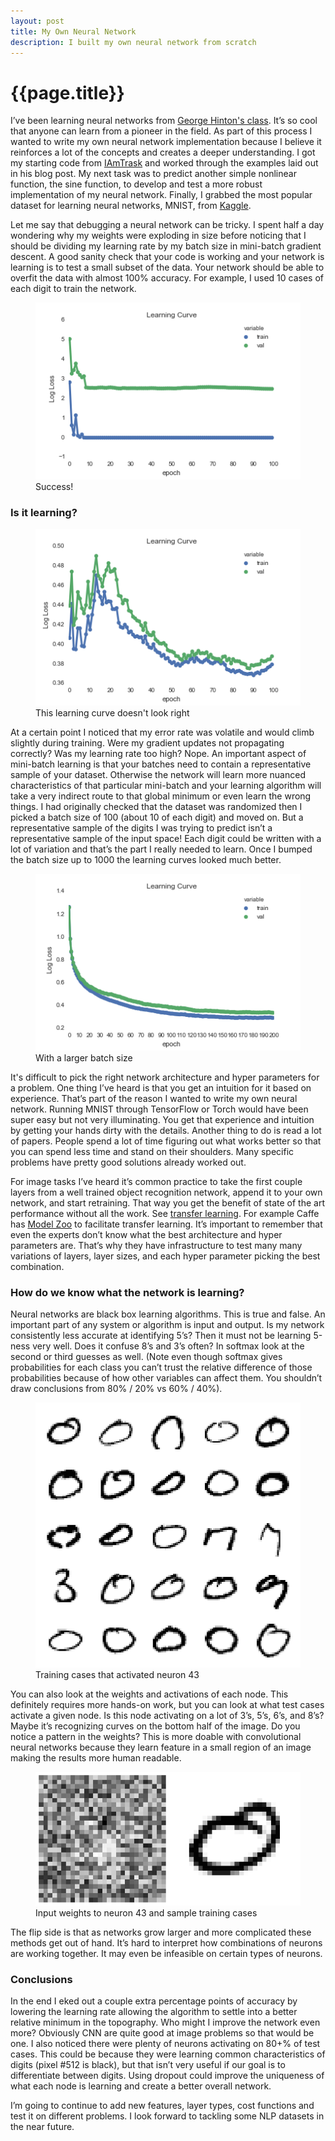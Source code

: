```yaml
---
layout: post
title: My Own Neural Network
description: I built my own neural network from scratch
---
```


{{page.title}}
==============

I’ve been learning neural networks from [George Hinton's class][hinton]. It’s so cool that anyone can learn from a pioneer in the field. As part of this process I wanted to write my own neural network implementation because I believe it reinforces a lot of the concepts and creates a deeper understanding. I got my starting code from [IAmTrask][iamtrask] and worked through the examples laid out in his blog post. My next task was to predict another simple nonlinear function, the sine function, to develop and test a more robust implementation of my neural network. Finally, I grabbed the most popular dataset for learning neural networks, MNIST, from [Kaggle][kaggle].

Let me say that debugging a neural network can be tricky. I spent half a day wondering why my weights were exploding in size before noticing that I should be dividing my learning rate by my batch size in mini-batch gradient descent. A good sanity check that your code is working and your network is learning is to test a small subset of the data. Your network should be able to overfit the data with almost 100% accuracy. For example, I used 10 cases of each digit to train the network.

<figure>
	<img src="/img/2017-02-19-my-neural-network/overfit.png">
	<figcaption>Success!</figcaption>
</figure>

### Is it learning? #

<figure>
	<img src="/img/2017-02-19-my-neural-network/old_batch_size_1.png">
	<figcaption>This learning curve doesn't look right</figcaption>
</figure>

At a certain point I noticed that my error rate was volatile and would climb slightly during training. Were my gradient updates not propagating correctly? Was my learning rate too high? Nope. An important aspect of mini-batch learning is that your batches need to contain a representative sample of your dataset. Otherwise the network will learn more nuanced characteristics of that particular mini-batch and your learning algorithm will take a very indirect route to that global minimum or even learn the wrong things. I had originally checked that the dataset was randomized then I picked a batch size of 100 (about 10 of each digit) and moved on. But a representative sample of the digits I was trying to predict isn’t a representative sample of the input space! Each digit could be written with a lot of variation and that’s the part I really needed to learn. Once I bumped the batch size up to 1000 the learning curves looked much better.

<figure>
	<img src="/img/2017-02-19-my-neural-network/new_batch_size.png">
	<figcaption>With a larger batch size</figcaption>
</figure>

It's difficult to pick the right network architecture and hyper parameters for a problem. One thing I’ve heard is that you get an intuition for it based on experience. That’s part of the reason I wanted to write my own neural network. Running MNIST through TensorFlow or Torch would have been super easy but not very illuminating. You get that experience and intuition by getting your hands dirty with the details. Another thing to do is read a lot of papers. People spend a lot of time figuring out what works better so that you can spend less time and stand on their shoulders. Many specific problems have pretty good solutions already worked out.

For image tasks I’ve heard it’s common practice to take the first couple layers from a well trained object recognition network, append it to your own network, and start retraining. That way you get the benefit of state of the art performance without all the work. See [transfer learning][transfer learning]. For example Caffe has [Model Zoo][model zoo] to facilitate transfer learning. It’s important to remember that even the experts don’t know what the best architecture and hyper parameters are. That’s why they have infrastructure to test many many variations of layers, layer sizes, and each hyper parameter picking the best combination.

### How do we know what the network is learning? #

Neural networks are black box learning algorithms. This is true and false. An important part of any system or algorithm is input and output. Is my network consistently less accurate at identifying 5’s? Then it must not be learning 5-ness very well. Does it confuse 8’s and 3’s often? In softmax look at the second or third guesses as well. (Note even though softmax gives probabilities for each class you can’t trust the relative difference of those probabilities because of how other variables can affect them. You shouldn’t draw conclusions from 80% / 20% vs 60% / 40%).

<figure>
	<img src="/img/2017-02-19-my-neural-network/neuron_samples.png">
	<figcaption>Training cases that activated neuron 43</figcaption>
</figure>

You can also look at the weights and activations of each node. This definitely requires more hands-on work, but you can look at what test cases activate a given node. Is this node activating on a lot of 3’s, 5’s, 6’s, and 8’s? Maybe it’s recognizing curves on the bottom half of the image. Do you notice a pattern in the weights? This is more doable with convolutional neural networks because they learn feature in a small region of an image making the results more human readable. 

<figure>
	<img src="/img/2017-02-19-my-neural-network/neuron_weights.png">
	<figcaption>Input weights to neuron 43 and sample training cases</figcaption>
</figure>

The flip side is that as networks grow larger and more complicated these methods get out of hand. It’s hard to interpret how combinations of neurons are working together. It may even be infeasible on certain types of neurons.

### Conclusions #

In the end I eked out a couple extra percentage points of accuracy by lowering the learning rate allowing the algorithm to settle into a better relative minimum in the topography. Who might I improve the network even more? Obviously CNN are quite good at image problems so that would be one. I also noticed there were plenty of neurons activating on 80+% of test cases. This could be because they were learning common characteristics of digits (pixel #512 is black), but that isn’t very useful if our goal is to differentiate between digits. Using dropout could improve the uniqueness of what each node is learning and create a better overall network.

I’m going to continue to add new features, layer types, cost functions and test it on different problems. I look forward to tackling some NLP datasets in the near future.



[iamtrask]: http://iamtrask.github.io/2015/07/12/basic-python-network/
[kaggle]: https://www.kaggle.com/c/digit-recognizer/data
[hinton]: https://www.coursera.org/learn/neural-networks/
[transfer learning]: http://cs231n.github.io/transfer-learning/
[model zoo]: http://caffe.berkeleyvision.org/model_zoo.html
